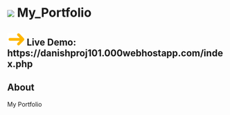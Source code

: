# <span><img src="readme-images/books_icon.png" width="40"></span> My_Portfolio
<h2><span><img src="readme-images/arrow_icon1.png" width="40"></span> Live Demo: https://danishproj101.000webhostapp.com/index.php </h2>
<h2>About</h2> My Portfolio
